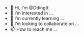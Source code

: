 - 👋 Hi, I’m @Ddingtt
- 👀 I’m interested in ...
- 🌱 I’m currently learning ...
- 💞️ I’m looking to collaborate on ...
- 📫 How to reach me ...

<!---
Ddingtt/Ddingtt is a ✨ special ✨ repository because its `README.md` (this file) appears on your GitHub profile.
You can click the Preview link to take a look at your changes.
--->
